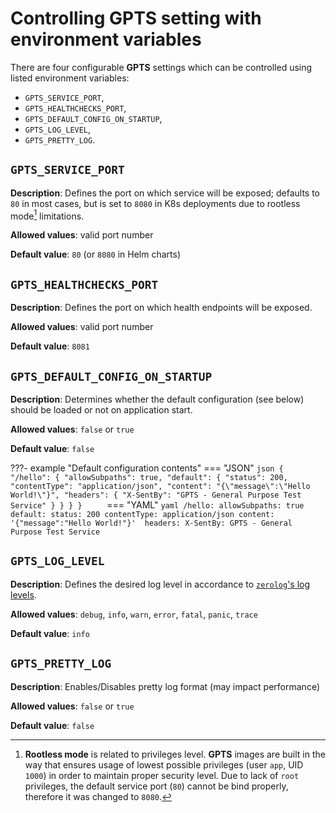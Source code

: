 # Controlling **GPTS** setting with environment variables

There are four configurable **GPTS** settings which can be controlled using listed environment variables:

- `GPTS_SERVICE_PORT`,
- `GPTS_HEALTHCHECKS_PORT`,
- `GPTS_DEFAULT_CONFIG_ON_STARTUP`,
- `GPTS_LOG_LEVEL`,
- `GPTS_PRETTY_LOG`.

## `GPTS_SERVICE_PORT`

**Description**: Defines the port on which service will be exposed; defaults to `80` in most cases, but is set to `8080` in K8s deployments due to rootless mode[^1] limitations.

[^1]: **Rootless mode** is related to privileges level. **GPTS** images are built in the way that ensures usage of lowest possible privileges (user `app`, UID `1000`) in order to maintain proper security level. Due to lack of `root` privileges, the default service port (`80`) cannot be bind properly, therefore it was changed to `8080`.

**Allowed values**: valid port number

**Default value**: `80` (or `8080` in Helm charts)

## `GPTS_HEALTHCHECKS_PORT`

**Description**: Defines the port on which health endpoints will be exposed.

**Allowed values**: valid port number

**Default value**: `8081`

## `GPTS_DEFAULT_CONFIG_ON_STARTUP`

**Description**: Determines whether the default configuration (see below) should be loaded or not on application start.

**Allowed values**: `false` or `true`

**Default value**: `false`

???- example "Default configuration contents"
    === "JSON"
        ```json
        {
          "/hello": {
            "allowSubpaths": true,
            "default": {
              "status": 200,
              "contentType": "application/json",
              "content": "{\"message\":\"Hello World!\"}",
              "headers": {
                "X-SentBy": "GPTS - General Purpose Test Service"
              }
            }
          }
        }    
        ```
    === "YAML"
        ```yaml
        /hello:
          allowSubpaths: true
          default:
            status: 200
            contentType: application/json
            content: '{"message":"Hello World!"}' 
            headers:
              X-SentBy: GPTS - General Purpose Test Service
        ```

## `GPTS_LOG_LEVEL`

**Description**: Defines the desired log level in accordance to [`zerolog`'s log levels](https://github.com/rs/zerolog#leveled-logging).

**Allowed values**: `debug`, `info`, `warn`, `error`, `fatal`, `panic`, `trace`

**Default value**: `info`

## `GPTS_PRETTY_LOG`

**Description**: Enables/Disables pretty log format (may impact performance)

**Allowed values**: `false` or `true`

**Default value**: `false`
